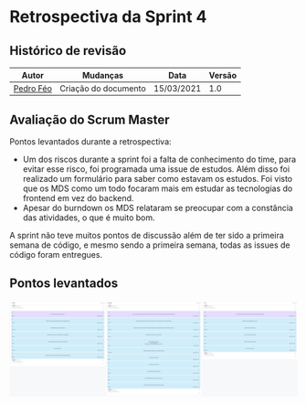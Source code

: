 # Retrospectiva da Sprint 4

## Histórico de revisão

| Autor                                | Mudanças             | Data       | Versão |
| ------------------------------------ | -------------------- | ---------- | ------ |
| [Pedro Féo](https://github.com/phe0) | Criação do documento | 15/03/2021 | 1.0    |

## Avaliação do Scrum Master

Pontos levantados durante a retrospectiva:

- Um dos riscos durante a sprint foi a falta de conhecimento do time, para evitar esse risco, foi programada uma issue de estudos. Além disso foi realizado um formulário para saber como estavam os estudos. Foi visto que os MDS como um todo focaram mais em estudar as tecnologias do frontend em vez do backend.
- Apesar do burndown os MDS relataram se preocupar com a constância das atividades, o que é muito bom.

A sprint não teve muitos pontos de discussão além de ter sido a primeira semana de código, e mesmo sendo a primeira semana, todas as issues de código foram entregues.

## Pontos levantados

![Retrospectiva da Sprint](../../assets/img/sprints/4/retrospectiva.png)
